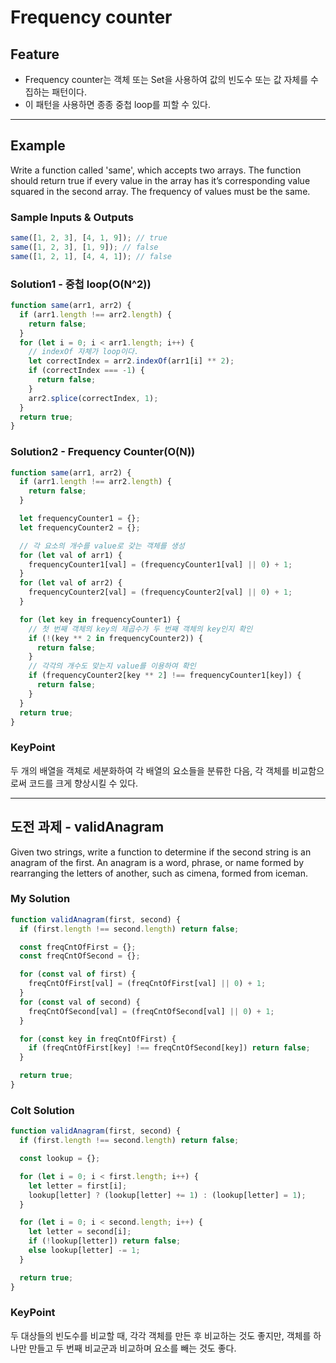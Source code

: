 # Frequency counter

## Feature

- Frequency counter는 객체 또는 Set을 사용하여 값의 빈도수 또는 값 자체를 수집하는 패턴이다.
- 이 패턴을 사용하면 종종 중첩 loop를 피할 수 있다.

---

## Example

Write a function called 'same', which accepts two arrays. The function should return true if every value in the array has it’s corresponding value squared in the second array. The frequency of values must be the same.

### Sample Inputs & Outputs

```js
same([1, 2, 3], [4, 1, 9]); // true
same([1, 2, 3], [1, 9]); // false
same([1, 2, 1], [4, 4, 1]); // false
```

### Solution1 - 중첩 loop(O(N^2))

```js
function same(arr1, arr2) {
  if (arr1.length !== arr2.length) {
    return false;
  }
  for (let i = 0; i < arr1.length; i++) {
    // indexOf 자체가 loop이다.
    let correctIndex = arr2.indexOf(arr1[i] ** 2);
    if (correctIndex === -1) {
      return false;
    }
    arr2.splice(correctIndex, 1);
  }
  return true;
}
```

### Solution2 - Frequency Counter(O(N))

```js
function same(arr1, arr2) {
  if (arr1.length !== arr2.length) {
    return false;
  }

  let frequencyCounter1 = {};
  let frequencyCounter2 = {};

  // 각 요소의 개수를 value로 갖는 객체를 생성
  for (let val of arr1) {
    frequencyCounter1[val] = (frequencyCounter1[val] || 0) + 1;
  }
  for (let val of arr2) {
    frequencyCounter2[val] = (frequencyCounter2[val] || 0) + 1;
  }

  for (let key in frequencyCounter1) {
    // 첫 번째 객체의 key의 제곱수가 두 번째 객체의 key인지 확인
    if (!(key ** 2 in frequencyCounter2)) {
      return false;
    }
    // 각각의 개수도 맞는지 value를 이용하여 확인
    if (frequencyCounter2[key ** 2] !== frequencyCounter1[key]) {
      return false;
    }
  }
  return true;
}
```

### KeyPoint

두 개의 배열을 객체로 세분화하여 각 배열의 요소들을 분류한 다음, 각 객체를 비교함으로써 코드를 크게 향상시킬 수 있다.

---

## 도전 과제 - validAnagram

Given two strings, write a function to determine if the second string is an anagram of the first. An anagram is a word, phrase, or name formed by rearranging the letters of another, such as cimena, formed from iceman.

### My Solution

```js
function validAnagram(first, second) {
  if (first.length !== second.length) return false;

  const freqCntOfFirst = {};
  const freqCntOfSecond = {};

  for (const val of first) {
    freqCntOfFirst[val] = (freqCntOfFirst[val] || 0) + 1;
  }
  for (const val of second) {
    freqCntOfSecond[val] = (freqCntOfSecond[val] || 0) + 1;
  }

  for (const key in freqCntOfFirst) {
    if (freqCntOfFirst[key] !== freqCntOfSecond[key]) return false;
  }

  return true;
}
```

### Colt Solution

```js
function validAnagram(first, second) {
  if (first.length !== second.length) return false;

  const lookup = {};

  for (let i = 0; i < first.length; i++) {
    let letter = first[i];
    lookup[letter] ? (lookup[letter] += 1) : (lookup[letter] = 1);
  }

  for (let i = 0; i < second.length; i++) {
    let letter = second[i];
    if (!lookup[letter]) return false;
    else lookup[letter] -= 1;
  }

  return true;
}
```

### KeyPoint

두 대상들의 빈도수를 비교할 때, 각각 객체를 만든 후 비교하는 것도 좋지만, 객체를 하나만 만들고 두 번째 비교군과 비교하며 요소를 빼는 것도 좋다.
